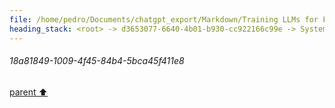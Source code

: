 ```yaml
---
file: /home/pedro/Documents/chatgpt_export/Markdown/Training LLMs for FIM.md
heading_stack: <root> -> d3653077-6640-4b01-b930-cc922166c99e -> System -> 42013fd0-4021-45b5-a02e-4bbeeeb173ab -> System -> aaa298f3-a860-4d8c-9fe0-73b1a02d2c0f -> User -> ccf9ba9f-5d24-494c-97d3-9b4b0f0fa00e -> Assistant -> aaa21265-6d8b-4384-8c19-d32ac8c59430 -> User -> 18a81849-1009-4f45-84b4-5bca45f411e8
---
```

###### 18a81849-1009-4f45-84b4-5bca45f411e8
[parent ⬆️](#aaa21265-6d8b-4384-8c19-d32ac8c59430)
